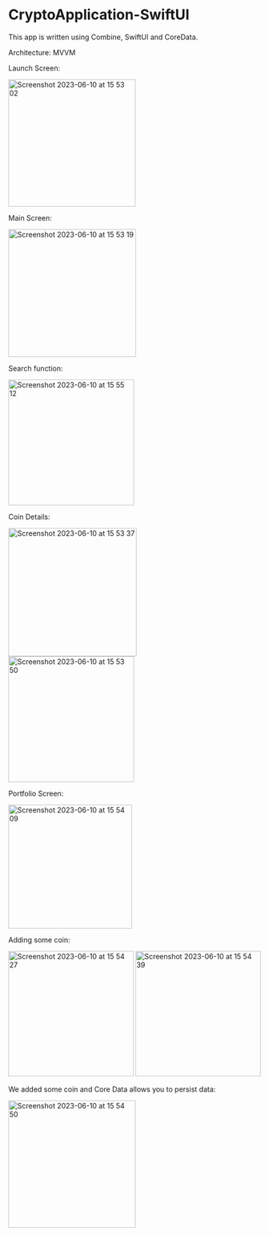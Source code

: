 # CryptoApplication-SwiftUI

This app is written using Combine, SwiftUI and CoreData. 

Architecture: MVVM

Launch Screen:

<img width="254" alt="Screenshot 2023-06-10 at 15 53 02" src="https://github.com/KaliProgrammer/CryptoApplication-SwiftUI/assets/100012767/47d06b5b-b95f-460b-9e9b-fc699ee85d44">


Main Screen:

<img width="255" alt="Screenshot 2023-06-10 at 15 53 19" src="https://github.com/KaliProgrammer/CryptoApplication-SwiftUI/assets/100012767/a84a6242-ccd0-4463-9d7b-203e1bc80d02">


Search function:

<img width="251" alt="Screenshot 2023-06-10 at 15 55 12" src="https://github.com/KaliProgrammer/CryptoApplication-SwiftUI/assets/100012767/cb60884e-79da-4c5e-ad93-742782078400">


Coin Details:

<img width="256" alt="Screenshot 2023-06-10 at 15 53 37" src="https://github.com/KaliProgrammer/CryptoApplication-SwiftUI/assets/100012767/7c4bff2e-6616-4145-8922-199fdcb98767">
<img width="251" alt="Screenshot 2023-06-10 at 15 53 50" src="https://github.com/KaliProgrammer/CryptoApplication-SwiftUI/assets/100012767/518ba67d-3c7a-4f7d-acf0-ba46f9dcf015">


Portfolio Screen:

<img width="247" alt="Screenshot 2023-06-10 at 15 54 09" src="https://github.com/KaliProgrammer/CryptoApplication-SwiftUI/assets/100012767/0ed32c2e-866d-4c30-94cc-1a7021d0607a">


Adding some coin:

<img width="250" alt="Screenshot 2023-06-10 at 15 54 27" src="https://github.com/KaliProgrammer/CryptoApplication-SwiftUI/assets/100012767/3f5fda65-4461-4f24-a165-4c7390c9b6b4">

<img width="250" alt="Screenshot 2023-06-10 at 15 54 39" src="https://github.com/KaliProgrammer/CryptoApplication-SwiftUI/assets/100012767/5985b78b-075a-4a03-b8f4-e8c66d0d1a39">


We added some coin and Core Data allows you to persist data:

<img width="254" alt="Screenshot 2023-06-10 at 15 54 50" src="https://github.com/KaliProgrammer/CryptoApplication-SwiftUI/assets/100012767/14c841b8-04bf-4e97-905b-90039b0b4e64">

